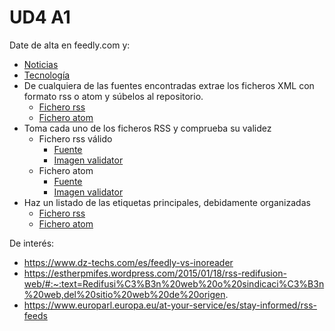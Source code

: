 # UD4 A1

Date de alta en feedly.com y:

- [Noticias](Noticias.png)
- [Tecnología](Feedle.png)
- De cualquiera de las fuentes encontradas extrae los ficheros XML con formato rss o atom y súbelos al repositorio.
    - [Fichero rss](Xataka-RSS)
    - [Fichero atom](Python-Atom)
- Toma cada uno de los ficheros RSS y comprueba su validez
    - Fichero rss válido
        - [Fuente](Parlamento-Europeo-RSS)
        - [Imagen validator](Parlamento-Europeo-RSS.png)
    - Fichero atom
        - [Fuente](Python-Atom)
        - [Imagen validator](Python-Atom.png)
- Haz un listado de las etiquetas principales, debidamente organizadas
    - [Fichero rss](listado-rss.html)
    - [Fichero atom](listado-atom.html)

De interés:

- https://www.dz-techs.com/es/feedly-vs-inoreader
- https://estherpmifes.wordpress.com/2015/01/18/rss-redifusion-web/#:~:text=Redifusi%C3%B3n%20web%20o%20sindicaci%C3%B3n%20web,del%20sitio%20web%20de%20origen.
- https://www.europarl.europa.eu/at-your-service/es/stay-informed/rss-feeds
